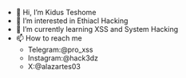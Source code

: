 - 👋 Hi, I’m Kidus Teshome
- 👀 I’m interested in Ethiacl Hacking 
- 🌱 I’m currently learning XSS and System Hacking
- 📫 How to reach me 
    - Telegram:@pro_xss
    - Instagram:@hack3dz
    - X:@alazartes03

<!---
hack3dz/Presentation is a ✨ special ✨ repository because its `README.md` (this file) appears on your GitHub profile.
You can click the Preview link to take a look at your changes.
--->

